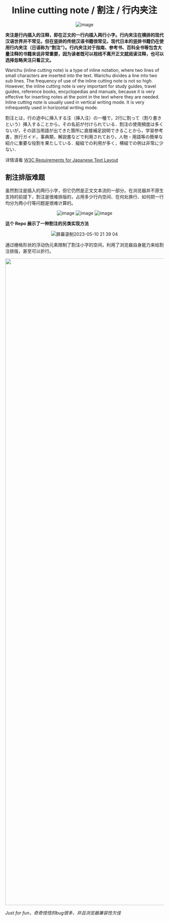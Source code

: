 <h1 align="center">
Inline cutting note / 割注 / 行内夹注
</h1>
  
<div align="center">

![image](https://github.com/slotDumpling/warichu/assets/67586451/f5371ea4-5b99-4476-ad88-af2dc225359d)

</div>

**夹注是行内插入的注释，即在正文的一行内插入两行小字。行内夹注在横排的现代汉语世界并不常见，但在竖排的传统汉语书籍很常见，现代日本的竖排书籍仍在使用行内夹注（日语称为“割注”）。行内夹注对于指南、参考书、百科全书等包含大量注释的书籍来说非常重要，因为读者既可以视线不离开正文就阅读注释，也可以选择忽略夹注只看正文。**

Warichu (inline cutting note) is a type of inline notation, where two lines of small characters are inserted into the text. Warichu divides a line into two sub lines. The frequency of use of the inline cutting note is not so high. However, the inline cutting note is very important for study guides, travel guides, reference books, encyclopedias and manuals, because it is very effective for inserting notes at the point in the text where they are needed. Inline cutting note is usually used in vertical writing mode. It is very infrequently used in horizontal writing mode.

割注とは，行の途中に挿入する注（挿入注）の一種で，2行に割って（割り書きという）挿入することから，その名前が付けられている．割注の使用頻度は多くないが，その該当用語が出てきた箇所に直接補足説明できることから，学習参考書，旅行ガイド，事典類，解説書などで利用されており，人物・用語等の簡単な紹介に重要な役割を果たしている．縦組での利用が多く，横組での例は非常に少ない．

详情请看 [W3C Requirements for Japanese Text Layout](https://www.w3.org/TR/jlreq/#inline_cutting_note)

## 割注排版难题  

虽然割注是插入的两行小字，但它仍然是正文文本流的一部分。在浏览器并不原生支持的前提下，割注是很难排版的，占用多少行内空间、在何处换行、如何把一行均分为两小行等问题是很难计算的。

<div align="center">

![image](https://github.com/slotDumpling/warichu/assets/67586451/c458f3e3-5c2b-4355-adc7-ca369084d478)
![image](https://github.com/slotDumpling/warichu/assets/67586451/d4546abe-6c6b-4bbf-9ecf-f305f8fb03d9)
![image](https://github.com/slotDumpling/warichu/assets/67586451/c8847826-9cc3-4465-90fc-71c30d189ad4)

</div>

**这个 Repo 展示了一种割注的另类实现方法**

<div align="center">

![屏幕录制2023-05-10 21 39 04](https://github.com/slotDumpling/warichu/assets/67586451/6f0099c9-1d7f-4cd8-82a4-f4dc2a8627dd)

</div>

通过栅格形状的浮动伪元素限制了割注小字的空间，利用了浏览器自身能力来给割注排版，甚至可以折行。

<div align="center">

<img width="2058" alt="截屏2023-05-10 21 57 03" src="https://github.com/slotDumpling/warichu/assets/67586451/08d5e573-a917-4d57-b1b8-09c0d8c20d64">

</div>


*Just for fun，奇奇怪怪的bug很多，并且浏览器兼容性欠佳*
